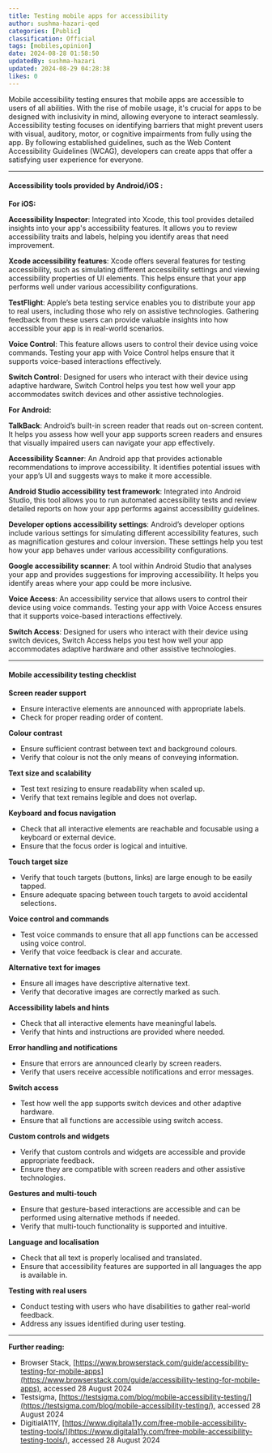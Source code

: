 ```yaml
---
title: Testing mobile apps for accessibility
author: sushma-hazari-qed
categories: [Public]
classification: Official
tags: [mobiles,opinion]
date: 2024-08-28 01:58:50 
updatedBy: sushma-hazari
updated: 2024-08-29 04:28:38 
likes: 0
---
```


Mobile accessibility testing ensures that mobile apps are accessible to users of all abilities. With the rise of mobile usage, it's crucial for apps to be designed with inclusivity in mind, allowing everyone to interact seamlessly. Accessibility testing focuses on identifying barriers that might prevent users with visual, auditory, motor, or cognitive impairments from fully using the app. By following established guidelines, such as the Web Content Accessibility Guidelines (WCAG), developers can create apps that offer a satisfying user experience for everyone.

***
#### **Accessibility tools provided by Android/iOS :**

**For iOS:**

**Accessibility Inspector**: Integrated into Xcode, this tool provides detailed insights into your app's accessibility features. It allows you to review accessibility traits and labels, helping you identify areas that need improvement.

**Xcode accessibility features**: Xcode offers several features for testing accessibility, such as simulating different accessibility settings and viewing accessibility properties of UI elements. This helps ensure that your app performs well under various accessibility configurations.

**TestFlight**: Apple’s beta testing service enables you to distribute your app to real users, including those who rely on assistive technologies. Gathering feedback from these users can provide valuable insights into how accessible your app is in real-world scenarios.

**Voice Control**: This feature allows users to control their device using voice commands. Testing your app with Voice Control helps ensure that it supports voice-based interactions effectively.

**Switch Control**: Designed for users who interact with their device using adaptive hardware, Switch Control helps you test how well your app accommodates switch devices and other assistive technologies.

**For Android:**

**TalkBack**: Android’s built-in screen reader that reads out on-screen content. It helps you assess how well your app supports screen readers and ensures that visually impaired users can navigate your app effectively.

**Accessibility Scanner**: An Android app that provides actionable recommendations to improve accessibility. It identifies potential issues with your app’s UI and suggests ways to make it more accessible.

**Android Studio accessibility test framework**: Integrated into Android Studio, this tool allows you to run automated accessibility tests and review detailed reports on how your app performs against accessibility guidelines.

**Developer options accessibility settings**: Android’s developer options include various settings for simulating different accessibility features, such as magnification gestures and colour inversion. These settings help you test how your app behaves under various accessibility configurations.

**Google accessibility scanner**: A tool within Android Studio that analyses your app and provides suggestions for improving accessibility. It helps you identify areas where your app could be more inclusive.

**Voice Access**: An accessibility service that allows users to control their device using voice commands. Testing your app with Voice Access ensures that it supports voice-based interactions effectively.

**Switch Access**: Designed for users who interact with their device using switch devices, Switch Access helps you test how well your app accommodates adaptive hardware and other assistive technologies.


***
#### **Mobile accessibility testing checklist**

**Screen reader support**
* Ensure interactive elements are announced with appropriate labels.
* Check for proper reading order of content.

**Colour contrast**
* Ensure sufficient contrast between text and background colours.
* Verify that colour is not the only means of conveying information.

**Text size and scalability**
* Test text resizing to ensure readability when scaled up.
* Verify that text remains legible and does not overlap.

**Keyboard and focus navigation**
* Check that all interactive elements are reachable and focusable using a keyboard or external device.
* Ensure that the focus order is logical and intuitive.

**Touch target size**
* Verify that touch targets (buttons, links) are large enough to be easily tapped.
* Ensure adequate spacing between touch targets to avoid accidental selections.

**Voice control and commands**
* Test voice commands to ensure that all app functions can be accessed using voice control.
* Verify that voice feedback is clear and accurate.

**Alternative text for images**
* Ensure all images have descriptive alternative text.
* Verify that decorative images are correctly marked as such.

**Accessibility labels and hints**
* Check that all interactive elements have meaningful labels.
* Verify that hints and instructions are provided where needed.

**Error handling and notifications**
* Ensure that errors are announced clearly by screen readers.
* Verify that users receive accessible notifications and error messages.

**Switch access**
* Test how well the app supports switch devices and other adaptive hardware.
* Ensure that all functions are accessible using switch access.

**Custom controls and widgets**
* Verify that custom controls and widgets are accessible and provide appropriate feedback.
* Ensure they are compatible with screen readers and other assistive technologies.

**Gestures and multi-touch**
* Ensure that gesture-based interactions are accessible and can be performed using alternative methods if needed.
* Verify that multi-touch functionality is supported and intuitive.

**Language and localisation**
* Check that all text is properly localised and translated.
* Ensure that accessibility features are supported in all languages the app is available in.

**Testing with real users**
* Conduct testing with users who have disabilities to gather real-world feedback.
* Address any issues identified during user testing.

***

**Further reading:**

* Browser Stack, [https://www.browserstack.com/guide/accessibility-testing-for-mobile-apps](https://www.browserstack.com/guide/accessibility-testing-for-mobile-apps), accessed 28 August 2024
* Testsigma, [https://testsigma.com/blog/mobile-accessibility-testing/](https://testsigma.com/blog/mobile-accessibility-testing/), accessed 28 August 2024
* DigitialA11Y, [https://www.digitala11y.com/free-mobile-accessibility-testing-tools/](https://www.digitala11y.com/free-mobile-accessibility-testing-tools/), accessed 28 August 2024